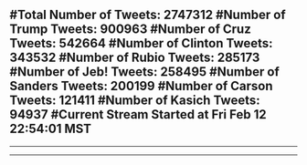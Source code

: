 #Total Number of Tweets: 2747312 
#Number of Trump Tweets: 900963
#Number of Cruz Tweets: 542664
#Number of Clinton Tweets: 343532
#Number of Rubio Tweets: 285173
#Number of Jeb! Tweets: 258495
#Number of Sanders Tweets: 200199
#Number of Carson Tweets: 121411
#Number of Kasich Tweets: 94937
#Current Stream Started at Fri Feb 12 22:54:01 MST
---
---
---
